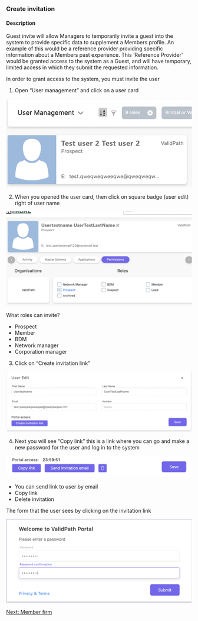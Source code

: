 ### Create invitation

#### Description

Guest invite will allow Managers to temporarily invite a guest into the system to provide specific data to supplement a Members profile. An example of this would be a reference provider providing specific information about a Members past experience. This ‘Reference Provider’ would be granted access to the system as a Guest, and will have temporary, limited access in which they submit the requested information.

In order to grant access to the system, you must invite the user

1. Open “User management” and click on a user card

![1 step for invitation ](../../img/invitation_step-1.png)

2. When you opened the user card, then click on square badge (user edit) right of user name

![2 step for invitation ](../../img/invitation_step-2.png)

What roles can invite?

- Prospect
- Member
- BDM
- Network manager
- Corporation manager

3. Click on “Create invitation link”

![3 step for invitation ](../../img/invitation_step-3.png)

4. Next you will see “Copy link” this is a link where you can go and make a new password for the user and log in to the system

![4 step for invitation ](../../img/invitation_step-4.png)

- You can send link to user by email
- Copy link
- Delete invitation

The form that the user sees by clicking on the invitation link

![5 step for invitation ](../../img/invitation_step-5.png)

[Next: Member firm](../../member_firm/index.md)
